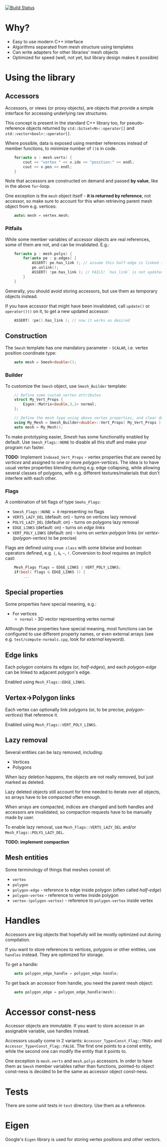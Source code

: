 [![Build Status](https://travis-ci.org/atablash/smesh.svg?branch=master)](https://travis-ci.org/atablash/smesh)

# Why?

* Easy to use modern C++ interface
* Algorithms separated from mesh structure using templates
* Can write adapters for other libraries' mesh objects
* Optimized for speed (well, not yet, but library design makes it possible)

# Using the library

## Accessors

Accessors, or views (or proxy objects), are objects that provide a simple interface for accessing underlying raw structures.

This concept is present in the standard C++ library too, for pseudo-reference objects returned by `std::bitset<N>::operator[]` and `std::vector<bool>::operator[]`.

Where possible, data is exposed using member references instead of member functions, to minimize number of `()`s in code.

```cpp
	for(auto v : mesh.verts) {
		cout << "vertex " << v.idx << "position:" << endl;
		cout << v.pos << endl;
	}
```

Note that accessors are constructed on demand and passed **by value**, like in the above `for`-loop.

One exception is the `mesh` object itself - **it is returned by reference**, not accessor, so make sure to account for this when retrieving parent mesh object from e.g. vertices:

```cpp
	auto& mesh = vertex.mesh;
```

### Pitfails

While some member variables of accessor objects are real references, some of them are not, and can be invalidated. E.g.:

```cpp
	for(auto p : mesh.polys) {
		for(auto pe : p.edges) {
			ASSERT( pe.has_link ); // assume this half-edge is linked to other half edge
			pe.unlink();
			ASSERT( !pe.has_link ); // FAILS! `has_link` is not updated
		}
	}
```

Generally, you should avoid storing accessors, but use them as temporary objects instead.

If you have accessor that might have been invalidated, call `update()` or `operator()()` on it, to get a new updated accessor:

```cpp
	ASSERT( !pe().has_link ); // now it works as desired
```

## Construction

The `Smesh` template has one mandatory parameter - `SCALAR`, i.e. vertex position coordinate type:

```cpp
	auto mesh = Smesh<double>();
```

### Builder

To customize the `Smesh` object, use `Smesh_Builder` template:

```cpp
	// Define some custom vertex attributes
	struct My_Vert_Props {
		Eigen::Matrix<double,3,1> normal;
	};

	// Define the mesh type using above vertex properties, and clear default flags
	using My_Mesh = Smesh_Builder<double>::Vert_Props( My_Vert_Props )::Flags( Smesh_Flags::NONE )::Smesh;
	auto mesh = My_Mesh();
```

To make prototyping easier, *Smesh* has some functionality enabled by default. Use `Smesh_Flags::NONE` to disable all this stuff and make your program run faster.

**TODO:** Implement `Indexed_Vert_Props` - vertex properties that are owned by *vertices* and assigned to one or more *polygon-vertices*. The idea is to have usual vertex properties blending during e.g. edge collapsing, while allowing several classes of polygons, with e.g. different textures/materials that don't interfere with each other.

### Flags

A combination of bit flags of type `Smehs_Flags`:

* `Smesh_Flags::NONE = 0` representing no flags
* `VERTS_LAZY_DEL` (default: on) - turns on vertices lazy removal
* `POLYS_LAZY_DEL` (default: on) - turns on polygons lazy removal
* `EDGE_LINKS` (default: on) - turns on *edge links*
* `VERT_POLY_LINKS` (default: on) - turns on *vertex-polygon* links (or *vertex-(polygon-vertex)* to be precise)

Flags are defined using `enum class` with some bitwise and boolean operators defined, e.g. `|`, `&`, `~`, `!`. Conversion to *bool* requires an implicit cast:

```cpp
	Mesh_Flags flags = EDGE_LINKS | VERT_POLY_LINKS;
	if(bool( flags & EDGE_LINKS )) {
		...
```

## Special properties

Some properties have special meaning, e.g.:

* For vertices
	* `normal` - 3D vector representing vertex normal

Although these properties have special meaning, most functions can be configured to use different property names, or even external arrays (see e.g. `test/compute-normals.cpp`, look for *external* keyword).

## Edge links

Each polygon contains its edges (or, *half-edges*), and each *polygon-edge* can be linked to adjacent polygon's edge.

Enabled using `Mesh_Flags::EDGE_LINKS`.

## Vertex->Polygon links

Each vertex can optionally link polygons (or, to be precise, *polygon-vertices*) that reference it.

Enabled using `Mesh_Flags::VERT_POLY_LINKS`.

## Lazy removal

Several entities can be lazy removed, including:

* Vertices
* Polygons

When lazy deletion happens, the objects are not really removed, but just marked as deleted.

Lazy deleted objects still account for time needed to iterate over all objects, so arrays have to be compacted often enough.

When arrays are compacted, indices are changed and both handles and accessors are invalidated, so compaction requests have to be manually made by user.

To enable lazy removal, use `Mesh_Flags::VERTS_LAZY_DEL` and/or `Mesh_Flags::POLYS_LAZY_DEL`.

**TODO: implement compaction**

## Mesh entities

Some terminology of things that meshes consist of:

* `vertex`
* `polygon`
* `polygon-edge` - reference to edge inside polygon (often called *half-edge*)
* `polygon-vertex` - reference to vertex inside polygon
* `vertex-(polygon-vertex)` - reference to `polygon-vertex` inside vertex

# Handles

Accessors are big objects that hopefully will be mostly optimized out during compilation.

If you want to store references to vertices, polygons or other entities, use `handles` instead. They are optimized for storage.

To get a handle:

```cpp
	auto polygon_edge_handle = polygon_edge.handle;
```

To get back an accessor from handle, you need the parent mesh object:

```cpp
	auto polygon_edge = polygon_edge_handle(mesh);
```

# Accessor const-ness

Accessor objects are immutable. If you want to store accessor in an assignable variable, use handles instead.

Accessors usually come in 2 variants: `Accessor_Type<Const_Flag::TRUE>` and `Accessor_Type<Const_Flag::FALSE`. The first one points to a const entity, while the second one can modify the entity that it points to.

One exception is `mesh.verts` and `mesh.polys` accessors. In order to have them as `Smesh` member variables rather than functions, pointed-to object const-ness is decided to be the same as accessor object const-ness.

# Tests

There are some unit tests in `test` directory. Use them as a reference.


# Eigen

Google's `Eigen` library is used for storing vertex positions and other vectors.


